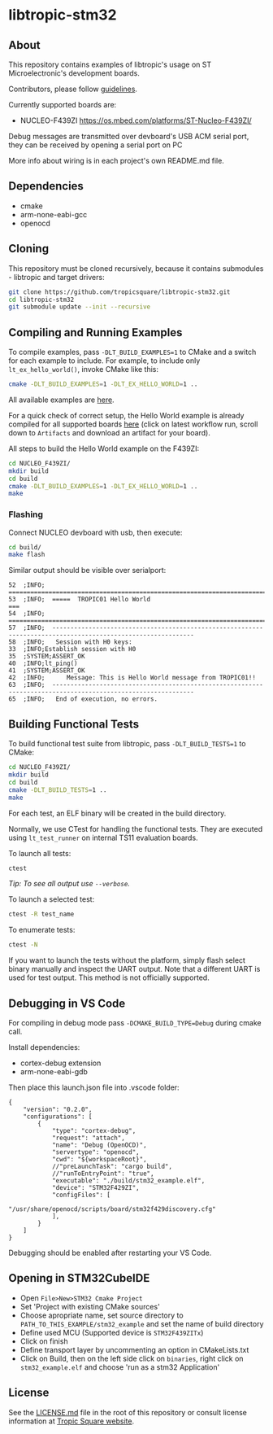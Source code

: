 # libtropic-stm32

## About

This repository contains examples of libtropic's usage on ST Microelectronic's development boards.

Contributors, please follow [guidelines](https://github.com/tropicsquare/libtropic-stm32/blob/master/CONTRIBUTING.md).

Currently supported boards are:
<!-- * NUCLEO-L432KC https://os.mbed.com/platforms/ST-Nucleo-L432KC/ -->
* NUCLEO-F439ZI https://os.mbed.com/platforms/ST-Nucleo-F439ZI/


Debug messages are transmitted over devboard's USB ACM serial port, they can be received by opening a serial port on PC

More info about wiring is in each project's own README.md file.


## Dependencies

* cmake
* arm-none-eabi-gcc
* openocd

## Cloning

This repository must be cloned recursively, because it contains submodules - libtropic and target drivers:

```bash
git clone https://github.com/tropicsquare/libtropic-stm32.git
cd libtropic-stm32
git submodule update --init --recursive
```

## Compiling and Running Examples

To compile examples, pass `-DLT_BUILD_EXAMPLES=1` to CMake and a switch for each example to include. For example, to include only `lt_ex_hello_world()`, invoke CMake like this:
```bash
cmake -DLT_BUILD_EXAMPLES=1 -DLT_EX_HELLO_WORLD=1 ..
```

All available examples are [here](https://github.com/tropicsquare/libtropic/tree/master/examples).

For a quick check of correct setup, the Hello World example is already compiled for all supported boards [here](https://github.com/tropicsquare/libtropic-stm32/actions/workflows/hello_world_artifact.yml) (click on latest workflow run, scroll down to `Artifacts` and download an artifact for your board).

All steps to build the Hello World example on the F439ZI:
```bash
cd NUCLEO_F439ZI/
mkdir build
cd build
cmake -DLT_BUILD_EXAMPLES=1 -DLT_EX_HELLO_WORLD=1 ..
make
```

### Flashing

Connect NUCLEO devboard with usb, then execute:

```bash
cd build/
make flash
```

Similar output should be visible over serialport:
```
52	;INFO;	=======================================================================
53	;INFO;	=====  TROPIC01 Hello World                                         ===
54	;INFO;	=======================================================================
57	;INFO;	-------------------------------------------------------------------------------------------------------------
58	;INFO;	 Session with H0 keys:
33	;INFO;Establish session with H0
35	;SYSTEM;ASSERT_OK
40	;INFO;lt_ping()
41	;SYSTEM;ASSERT_OK
42	;INFO;		Message: This is Hello World message from TROPIC01!!
63	;INFO;	-------------------------------------------------------------------------------------------------------------
65	;INFO;	 End of execution, no errors.

```

## Building Functional Tests
To build functional test suite from libtropic, pass `-DLT_BUILD_TESTS=1` to CMake:
```bash
cd NUCLEO_F439ZI/
mkdir build
cd build
cmake -DLT_BUILD_TESTS=1 ..
make
```

For each test, an ELF binary will be created in the build directory.

Normally, we use CTest for handling the functional tests. They are executed using `lt_test_runner` on internal TS11 evaluation boards.

To launch all tests:
```bash
ctest
```
*Tip: To see all output use `--verbose`.*

To launch a selected test:
```bash
ctest -R test_name
```

To enumerate tests:
```bash
ctest -N
```

If you want to launch the tests without the platform, simply flash select binary manually and inspect
the UART output. Note that a different UART is used for test output. This method is not officially supported.

## Debugging in VS Code

For compiling in debug mode pass `-DCMAKE_BUILD_TYPE=Debug` during cmake call.

Install dependencies:

* cortex-debug extension
* arm-none-eabi-gdb

Then place this launch.json file into .vscode folder:

```
{
    "version": "0.2.0",
    "configurations": [
        {
            "type": "cortex-debug",
            "request": "attach",
            "name": "Debug (OpenOCD)",
            "servertype": "openocd",
            "cwd": "${workspaceRoot}",
            //"preLaunchTask": "cargo build",
            //"runToEntryPoint": "true",
            "executable": "./build/stm32_example.elf",
            "device": "STM32F429ZI",
            "configFiles": [
                "/usr/share/openocd/scripts/board/stm32f429discovery.cfg"
            ],
        }
    ]
}

```

Debugging should be enabled after restarting your VS Code.

## Opening in STM32CubeIDE

* Open `File>New>STM32 Cmake Project`
* Set 'Project with existing CMake sources'
* Choose apropriate name, set source directory to `PATH_TO_THIS_EXAMPLE/stm32_example` and set the name of build directory
* Define used MCU (Supported device is `STM32F439ZITx`<!--  and STM32L432KC -->)
* Click on finish
* Define transport layer by uncommenting an option in CMakeLists.txt
* Click on Build, then on the left side click on `binaries`, right click on `stm32_example.elf` and choose 'run as a stm32 Application'

## License

See the [LICENSE.md](LICENSE.md) file in the root of this repository or consult license information at [Tropic Square website](https://tropicsquare.com/license).